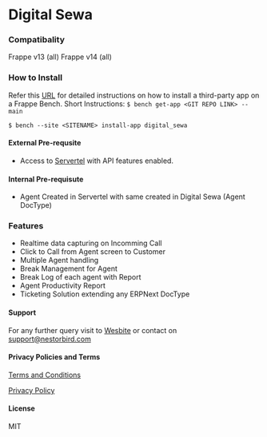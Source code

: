 # Digital Sewa

### Compatibality
Frappe v13 (all)
Frappe v14 (all)

### How to Install
Refer this [URL](https://frappecloud.com/docs/benches/custom-app#:~:text=follow%20these%20steps%3A-,To%20manage%20your%20bench%2C%20click%20on%20Manage%20Bench%20button%20next,see%20the%20Add%20App%20screen.) for detailed instructions on how to install a third-party app on a Frappe Bench. 
Short Instructions:
`$ bench get-app <GIT REPO LINK> --main`

`$ bench --site <SITENAME> install-app digital_sewa`

#### External Pre-requsite
- Access to [Servertel](https://customer.servetel.in/login) with API features enabled.

#### Internal Pre-requisute
- Agent Created in Servertel with same created in Digital Sewa (Agent DocType)

### Features
- Realtime data capturing on Incomming Call
- Click to Call from Agent screen to Customer
- Multiple Agent handling
- Break Management for Agent
- Break Log of each agent with Report
- Agent Productivity Report
- Ticketing Solution extending any ERPNext DocType 


#### Support
For any further query visit to [Wesbite](https://nestorbird.com/) or contact on support@nestorbird.com

#### Privacy Policies and Terms

[Terms and Conditions](https://wiki.nestorbird.com/wiki/strongterms-and-conditionsnbsp;-strongbrbr-class=prosemirror-trailingbreak)

[Privacy Policy](https://wiki.nestorbird.com/wiki/strongprivacy-policies-strongbrbr-class=prosemirror-trailingbreak)

#### License

MIT
